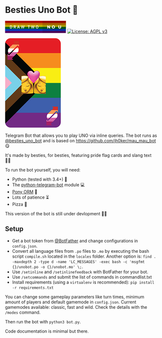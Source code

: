 # Besties Uno Bot 🌈

[![forthebadge](https://raw.githubusercontent.com/clairekardas/besties_uno_bot/master/images/readme/draw-two-no-u.svg)](https://forthebadge.com/)
[![License: AGPL v3](https://img.shields.io/badge/License-AGPL%20v3-blue.svg?style=flat-square)](./LICENSE)

<img src="https://raw.githubusercontent.com/clairekardas/besties_uno_bot/master/images/readme/logo-small.png">

Telegram Bot that allows you to play UNO via inline queries. The bot runs as [@besties_uno_bot](http://telegram.me/besties_uno_bot) and is based on https://github.com/jh0ker/mau_mau_bot 😋

It's made by besties, for besties, featuring pride flag cards and slang text 🏳️‍🌈 

To run the bot yourself, you will need: 
- Python (tested with 3.4+) 🐍
- The [python-telegram-bot](https://github.com/python-telegram-bot/python-telegram-bot) module 💻
- [Pony ORM](https://ponyorm.com/) 🦄
- Lots of patience ⏳
- Pizza 🍕

This version of the bot is still under devlopment 👩‍💻

## Setup
- Get a bot token from [@BotFather](http://telegram.me/BotFather) and change configurations in `config.json`.
- Convert all language files from `.po` files to `.mo` by executing the bash script `compile.sh` located in the `locales` folder.
  Another option is: `find . -maxdepth 2 -type d -name 'LC_MESSAGES' -exec bash -c 'msgfmt {}/unobot.po -o {}/unobot.mo' \;`.
- Use `/setinline` and `/setinlinefeedback` with BotFather for your bot.
- Use `/setcommands` and submit the list of commands in commandlist.txt
- Install requirements (using a `virtualenv` is recommended): `pip install -r requirements.txt`

You can change some gameplay parameters like turn times, minimum amount of players and default gamemode in `config.json`.
Current gamemodes available: classic, fast and wild. Check the details with the `/modes` command.

Then run the bot with `python3 bot.py`.

Code documentation is minimal but there.
